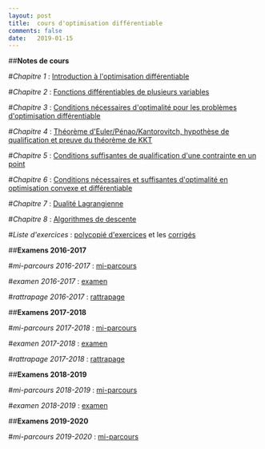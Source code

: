 ```yaml
---
layout: post
title:  cours d'optimisation différentiable
comments: false
date:   2019-01-15
---
```


##**Notes de cours**

#*Chapitre 1* : [Introduction à l'optimisation différentiable](/assets/intro_opti_diff.pdf)

#*Chapitre 2* : [Fonctions différentiables de plusieurs variables](/assets/fcts_plusieures_variables.pdf)

#*Chapitre 3* : [Conditions nécessaires d'optimalité pour les problèmes d'optimisation différentiable](/assets/CN_opti_diff.pdf)

#*Chapitre 4* : [Théorème d'Euler/Pénao/Kantorovitch, hypothèse de qualification et preuve du théorème de KKT](/assets/euler_kkt.pdf)

#*Chapitre 5* : [Conditions suffisantes de qualification d'une contrainte en un point](/assets/cond_suff_qualif.pdf)

#*Chapitre 6* : [Conditions nécessaires et suffisantes d'optimalité en optimisation convexe et différentiable](/assets/CNS_OCD.pdf)

#*Chapitre 7* : [Dualité Lagrangienne](/assets/dualite_lagrangienne.pdf)

#*Chapitre 8* : [Algorithmes de descente](/assets/algorithms.pdf)

#*Liste d'exercices* : [polycopié d'exercices](/assets/td-doptimisation-ensae.pdf) et les [corrigés](/assets/corrections_tds.pdf)


##**Examens 2016-2017**

#*mi-parcours 2016-2017*  : [mi-parcours](/assets/mi_parcours_2017_corrige.pdf)

#*examen 2016-2017*  : [examen](/assets/exam_2017_corrige.pdf)

#*rattrapage 2016-2017*  : [rattrapage](/assets/rattrapage_2017_corrige.pdf)


##**Examens 2017-2018**

#*mi-parcours 2017-2018*  : [mi-parcours](/assets/mi_parcours_2018_corrige.pdf)

#*examen 2017-2018*  : [examen](/assets/exam_2018.pdf)

#*rattrapage 2017-2018*  : [rattrapage](/assets/rattrapage_2018_corrige.pdf)

##**Examens 2018-2019**

#*mi-parcours 2018-2019*  : [mi-parcours](/assets/mi_parcours_2019_corrige.pdf)

#*examen 2018-2019*  : [examen](/assets/examen_2019.pdf)

##**Examens 2019-2020**

#*mi-parcours 2019-2020*  : [mi-parcours](/assets/mi_parcours_2020_corrige.pdf)

